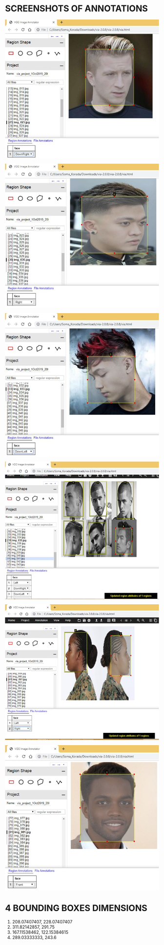 # SCREENSHOTS OF ANNOTATIONS

![](https://raw.githubusercontent.com/SomaKorada07/EVA/master/Assignment19/Capture1.JPG?token=ALQWLRJ3VXM4TFHEVUEBXXC5STA66)



![](https://raw.githubusercontent.com/SomaKorada07/EVA/master/Assignment19/Capture2.JPG?token=ALQWLRPAW3TA2SDBB7GQLBK5STBDY)



![](https://raw.githubusercontent.com/SomaKorada07/EVA/master/Assignment19/Capture3.JPG?token=ALQWLRLPVGPILNPFJRCPKDK5STBEK)



![](https://raw.githubusercontent.com/SomaKorada07/EVA/master/Assignment19/Capture4.JPG?token=ALQWLRIFEN7RPHFAYCT33R25STBEQ)



![](https://raw.githubusercontent.com/SomaKorada07/EVA/master/Assignment19/Capture5.JPG?token=ALQWLRO3U6DDQKUENPBBZ325STBEW)



![](https://raw.githubusercontent.com/SomaKorada07/EVA/master/Assignment19/Capture6.JPG?token=ALQWLRO24VTIILS2HH3ZD7K5STBE2)



# 4 BOUNDING BOXES DIMENSIONS

1. 208.07407407, 228.07407407
2. 311.82142857, 291.75
3. 167.11538462, 122.15384615
4. 289.03333333, 243.6
